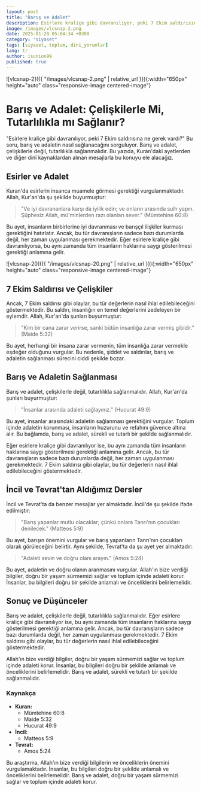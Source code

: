 ```yaml
---
layout: post
title: "Barış ve Adalet"
description: Esirlere kraliçe gibi davranılıyor, peki 7 Ekim saldırısına ne gerek vardı?"
image: /images/vlcsnap-2.png
date: 2025-01-28 05:04:34 +0300
category: "siyaset"
tags: [siyaset, toplum, dini_yorumlar]
lang: tr
author: isunion99
published: true
---
```




![vlcsnap-2]({{ "/images/vlcsnap-2.png" | relative_url }}){:width="650px" height="auto" class="responsive-image centered-image"}


# Barış ve Adalet: Çelişkilerle Mi, Tutarlılıkla mı Sağlanır?

"Esirlere kraliçe gibi davranılıyor, peki 7 Ekim saldırısına ne gerek vardı?" Bu soru, barış ve adaletin nasıl sağlanacağını sorguluyor. Barış ve adalet, çelişkilerle değil, tutarlılıkla sağlanmalıdır. Bu yazıda, Kuran'daki ayetlerden ve diğer dinî kaynaklardan alınan mesajlarla bu konuyu ele alacağız.

## Esirler ve Adalet

Kuran'da esirlerin insanca muamele görmesi gerektiği vurgulanmaktadır. Allah, Kur'an'da şu şekilde buyurmuştur:

> "Ve iyi davrananlara karşı da iyilik edin; ve onların arasında sulh yapın. Şüphesiz Allah, mü'minlerden razı olanları sever." (Mümtehine 60:8)

Bu ayet, insanların birbirlerine iyi davranması ve barışçıl ilişkiler kurması gerektiğini hatırlatır. Ancak, bu tür davranışların sadece bazı durumlarda değil, her zaman uygulanması gerekmektedir. Eğer esirlere kraliçe gibi davranılıyorsa, bu aynı zamanda tüm insanların haklarına saygı gösterilmesi gerektiği anlamına gelir.



![vlcsnap-20]({{ "/images/vlcsnap-20.png" | relative_url }}){:width="650px" height="auto" class="responsive-image centered-image"}


## 7 Ekim Saldırısı ve Çelişkiler

Ancak, 7 Ekim saldırısı gibi olaylar, bu tür değerlerin nasıl ihlal edilebileceğini göstermektedir. Bu saldırı, insanlığın en temel değerlerini zedeleyen bir eylemdir. Allah, Kur'an'da şunları buyurmuştur:

> "Kim bir cana zarar verirse, sanki bütün insanlığa zarar vermiş gibidir." (Maide 5:32)

Bu ayet, herhangi bir insana zarar vermenin, tüm insanlığa zarar vermekle eşdeğer olduğunu vurgular. Bu nedenle, şiddet ve saldırılar, barış ve adaletin sağlanması sürecini ciddi şekilde bozar.

## Barış ve Adaletin Sağlanması

Barış ve adalet, çelişkilerle değil, tutarlılıkla sağlanmalıdır. Allah, Kur'an'da şunları buyurmuştur:

> "İnsanlar arasında adaleti sağlayınız." (Hucurat 49:9)

Bu ayet, insanlar arasındaki adaletin sağlanması gerektiğini vurgular. Toplum içinde adaletin korunması, insanların huzurunu ve refahını güvence altına alır. Bu bağlamda, barış ve adalet, sürekli ve tutarlı bir şekilde sağlanmalıdır. 

Eğer esirlere kraliçe gibi davranılıyor ise, bu aynı zamanda tüm insanların haklarına saygı gösterilmesi gerektiği anlamına gelir. Ancak, bu tür davranışların sadece bazı durumlarda değil, her zaman uygulanması gerekmektedir. 7 Ekim saldırısı gibi olaylar, bu tür değerlerin nasıl ihlal edilebileceğini göstermektedir.

## İncil ve Tevrat'tan Aldığımız Dersler

İncil ve Tevrat'ta da benzer mesajlar yer almaktadır. İncil'de şu şekilde ifade edilmiştir:

> "Barış yapanlar mutlu olacaklar; çünkü onlara Tanrı'nın çocukları denilecek." (Matteos 5:9)

Bu ayet, barışın önemini vurgular ve barış yapanların Tanrı'nın çocukları olarak görüleceğini belirtir. Aynı şekilde, Tevrat'ta da şu ayet yer almaktadır:

> "Adaleti sevin ve doğru olanı arayın." (Amos 5:24)

Bu ayet, adaletin ve doğru olanın aranmasını vurgular. Allah'ın bize verdiği bilgiler, doğru bir yaşam sürmemizi sağlar ve toplum içinde adaleti korur. İnsanlar, bu bilgileri doğru bir şekilde anlamalı ve önceliklerini belirlemelidir.

## Sonuç ve Düşünceler

Barış ve adalet, çelişkilerle değil, tutarlılıkla sağlanmalıdır. Eğer esirlere kraliçe gibi davranılıyor ise, bu aynı zamanda tüm insanların haklarına saygı gösterilmesi gerektiği anlamına gelir. Ancak, bu tür davranışların sadece bazı durumlarda değil, her zaman uygulanması gerekmektedir. 7 Ekim saldırısı gibi olaylar, bu tür değerlerin nasıl ihlal edilebileceğini göstermektedir.

Allah'ın bize verdiği bilgiler, doğru bir yaşam sürmemizi sağlar ve toplum içinde adaleti korur. İnsanlar, bu bilgileri doğru bir şekilde anlamalı ve önceliklerini belirlemelidir. Barış ve adalet, sürekli ve tutarlı bir şekilde sağlanmalıdır.

### Kaynakça

- **Kuran:** 
  - Mümtehine 60:8
  - Maide 5:32
  - Hucurat 49:9
- **İncil:** 
  - Matteos 5:9
- **Tevrat:** 
  - Amos 5:24

Bu araştırma, Allah'ın bize verdiği bilgilerin ve önceliklerin önemini vurgulamaktadır. İnsanlar, bu bilgileri doğru bir şekilde anlamalı ve önceliklerini belirlemelidir. Barış ve adalet, doğru bir yaşam sürmemizi sağlar ve toplum içinde adaleti korur.
